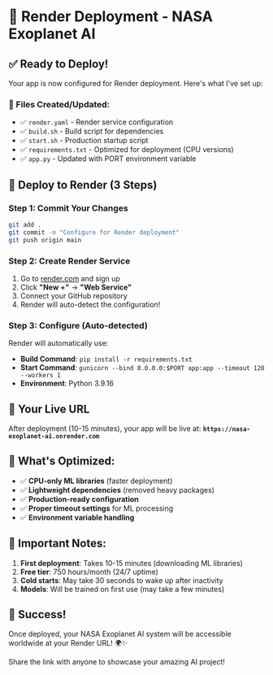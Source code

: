 # 🚀 Render Deployment - NASA Exoplanet AI

## ✅ Ready to Deploy!

Your app is now configured for Render deployment. Here's what I've set up:

### 📁 Files Created/Updated:
- ✅ `render.yaml` - Render service configuration
- ✅ `build.sh` - Build script for dependencies
- ✅ `start.sh` - Production startup script
- ✅ `requirements.txt` - Optimized for deployment (CPU versions)
- ✅ `app.py` - Updated with PORT environment variable

## 🚀 Deploy to Render (3 Steps)

### Step 1: Commit Your Changes
```bash
git add .
git commit -m "Configure for Render deployment"
git push origin main
```

### Step 2: Create Render Service
1. Go to [render.com](https://render.com) and sign up
2. Click **"New +"** → **"Web Service"**
3. Connect your GitHub repository
4. Render will auto-detect the configuration!

### Step 3: Configure (Auto-detected)
Render will automatically use:
- **Build Command**: `pip install -r requirements.txt`
- **Start Command**: `gunicorn --bind 0.0.0.0:$PORT app:app --timeout 120 --workers 1`
- **Environment**: Python 3.9.16

## 🎯 Your Live URL
After deployment (10-15 minutes), your app will be live at:
**`https://nasa-exoplanet-ai.onrender.com`**

## 🔧 What's Optimized:
- ✅ **CPU-only ML libraries** (faster deployment)
- ✅ **Lightweight dependencies** (removed heavy packages)
- ✅ **Production-ready configuration**
- ✅ **Proper timeout settings** for ML processing
- ✅ **Environment variable handling**

## 🚨 Important Notes:
1. **First deployment**: Takes 10-15 minutes (downloading ML libraries)
2. **Free tier**: 750 hours/month (24/7 uptime)
3. **Cold starts**: May take 30 seconds to wake up after inactivity
4. **Models**: Will be trained on first use (may take a few minutes)

## 🎉 Success!
Once deployed, your NASA Exoplanet AI system will be accessible worldwide at your Render URL! 🌍✨

Share the link with anyone to showcase your amazing AI project!
